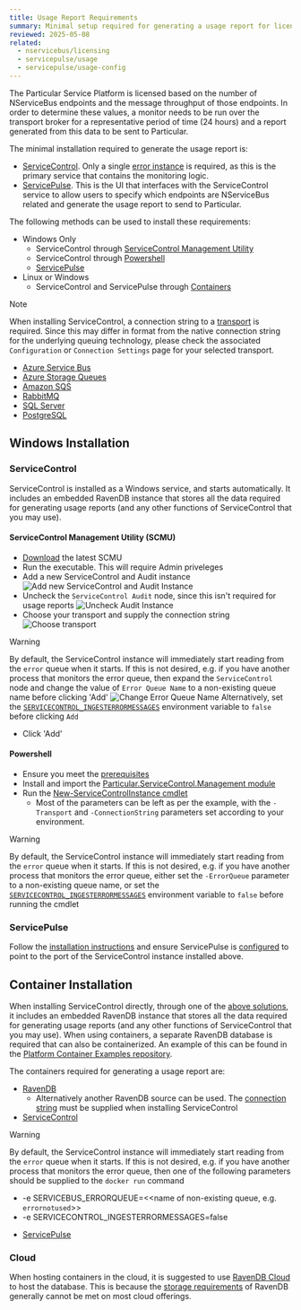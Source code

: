 ```yaml
---
title: Usage Report Requirements
summary: Minimal setup required for generating a usage report for licensing of the Particular Service Platform.
reviewed: 2025-05-08
related:
  - nservicebus/licensing
  - servicepulse/usage
  - servicepulse/usage-config
---
```


The Particular Service Platform is licensed based on the number of NServiceBus endpoints and the message throughput of those endpoints. In order to determine these values, a monitor needs to be run over the transport broker for a representative period of time (24 hours) and a report generated from this data to be sent to Particular.

The minimal installation required to generate the usage report is:

- [ServiceControl](/servicecontrol/). Only a single [error instance](/servicecontrol/servicecontrol-instances/) is required, as this is the primary service that contains the monitoring logic.
- [ServicePulse](/servicepulse/). This is the UI that interfaces with the ServiceControl service to allow users to specify which endpoints are NServiceBus related and generate the usage report to send to Particular.

The following methods can be used to install these requirements:

- Windows Only
  - ServiceControl through [ServiceControl Management Utility](#windows-installation-servicecontrol-servicecontrol-management-utility-scmu)
  - ServiceControl through [Powershell](#windows-installation-servicecontrol-powershell)
  - [ServicePulse](#windows-installation-servicepulse)
- Linux or Windows
  - ServiceControl and ServicePulse through [Containers](#container-installation)

> [!NOTE]
> When installing ServiceControl, a connection string to a [transport](/transports/) is required. Since this may differ in format from the native connection string for the underlying queuing technology, please check the associated `Configuration` or `Connection Settings` page for your selected transport.
> - [Azure Service Bus](/transports/azure-service-bus/configuration.md)
> - [Azure Storage Queues](/transports/azure-storage-queues/configuration.md)
> - [Amazon SQS](/transports/sqs/configuration-options.md)
> - [RabbitMQ](/transports/rabbitmq/connection-settings.md)
> - [SQL Server](/transports/sql/connection-settings.md)
> - [PostgreSQL](/transports/postgresql/connection-settings.md)

## Windows Installation

### ServiceControl

ServiceControl is installed as a Windows service, and starts automatically. It includes an embedded RavenDB instance that stores all the data required for generating usage reports (and any other functions of ServiceControl that you may use).

#### ServiceControl Management Utility (SCMU)

- [Download](https://particular.net/start-servicecontrol-download) the latest SCMU
- Run the executable. This will require Admin priveleges
- Add a new ServiceControl and Audit instance
![Add new ServiceControl and Audit Instance](scmu-1.png 'width=500')
- Uncheck the `ServiceControl Audit` node, since this isn't required for usage reports
![Uncheck Audit Instance](scmu-2.png 'width=500')
- Choose your transport and supply the connection string
![Choose transport](scmu-3.png 'width=500')
> [!WARNING]
> By default, the ServiceControl instance will immediately start reading from the `error` queue when it starts. If this is not desired, e.g. if you have another process that monitors the error queue, then expand the `ServiceControl` node and change the value of `Error Queue Name` to a non-existing queue name before clicking 'Add'
> ![Change Error Queue Name](scmu-4.png 'width=500')
> Alternatively, set the [`SERVICECONTROL_INGESTERRORMESSAGES`](/servicecontrol/servicecontrol-instances/configuration.md#recoverability-servicecontrolingesterrormessages) environment variable to `false` before clicking `Add`
- Click 'Add'

#### Powershell

- Ensure you meet the [prerequisites](/servicecontrol/servicecontrol-instances/deployment/powershell.md#prerequisites)
- Install and import the [Particular.ServiceControl.Management module](/servicecontrol/servicecontrol-instances/deployment/powershell.md#installing-and-using-the-powershell-module)
- Run the [New-ServiceControlInstance cmdlet](/servicecontrol/servicecontrol-instances/deployment/powershell.md#error-instance-cmdlets-and-aliases-deploying-an-error-instance)
  - Most of the parameters can be left as per the example, with the `-Transport` and `-ConnectionString` parameters set according to your environment.
> [!WARNING]
> By default, the ServiceControl instance will immediately start reading from the `error` queue when it starts. If this is not desired, e.g. if you have another process that monitors the error queue, either set the `-ErrorQueue` parameter to a non-existing queue name, or set the [`SERVICECONTROL_INGESTERRORMESSAGES`](/servicecontrol/servicecontrol-instances/configuration.md#recoverability-servicecontrolingesterrormessages) environment variable to `false` before running the cmdlet

### ServicePulse

Follow the [installation instructions](/servicepulse/installation.md) and ensure ServicePulse is [configured](/servicepulse/host-config.md#configuring-connections-via-the-servicepulse-ui) to point to the port of the ServiceControl instance installed above.

## Container Installation

When installing ServiceControl directly, through one of the [above solutions](#windows-installation), it includes an embedded RavenDB instance that stores all the data required for generating usage reports (and any other functions of ServiceControl that you may use). When using containers, a separate RavenDB database is required that can also be containerized. An example of this can be found in the [Platform Container Examples repository](https://github.com/Particular/PlatformContainerExamples).

The containers required for generating a usage report are:

- [RavenDB](/servicecontrol/ravendb/containers.md)
  - Alternatively another RavenDB source can be used. The [connection string](/servicecontrol/servicecontrol-instances/deployment/containers.md#required-settings-ravendb-connection-string) must be supplied when installing ServiceControl
- [ServiceControl](/servicecontrol/servicecontrol-instances/deployment/containers.md)
> [!WARNING]
> By default, the ServiceControl instance will immediately start reading from the `error` queue when it starts. If this is not desired, e.g. if you have another process that monitors the error queue, then one of the following parameters should be supplied to the `docker run` command
>  - -e SERVICEBUS_ERRORQUEUE=<<name of non-existing queue, e.g. `errornotused`>>
>  - -e SERVICECONTROL_INGESTERRORMESSAGES=false
- [ServicePulse](/servicepulse/containerization/)

### Cloud

When hosting containers in the cloud, it is suggested to use [RavenDB Cloud](https://ravendb.net/cloud) to host the database. This is because the [storage requirements](https://ravendb.net/docs/article-page/6.2/csharp/start/installation/deployment-considerations#storage-considerations) of RavenDB generally cannot be met on most cloud offerings.
